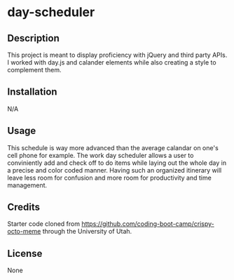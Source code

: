 # day-scheduler

## Description

This project is meant to display proficiency with jQuery and third party APIs. I worked with day.js and calander elements while also creating a style to complement them.

## Installation

N/A

## Usage

This schedule is way more advanced than the average calandar on one's cell phone for example. The work day scheduler allows a user to conviniently add and check off to do items while laying out the whole day in a precise and color coded manner. Having such an organized itinerary will leave less room for confusion and more room for productivity and time management.

## Credits

Starter code cloned from https://github.com/coding-boot-camp/crispy-octo-meme through the University of Utah.

## License

None